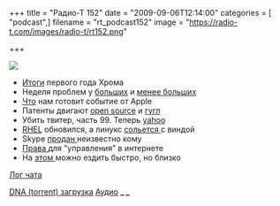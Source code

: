 +++
title = "Радио-Т 152"
date = "2009-09-06T12:14:00"
categories = [ "podcast",]
filename = "rt_podcast152"
image = "https://radio-t.com/images/radio-t/rt152.png"

+++

![](https://radio-t.com/images/radio-t/rt152.png)

- [Итоги](http://habrahabr.ru/blogs/google_chrome/68665/) первого года Хрома
- Неделя проблем у [больших](http://internetno.net/2009/09/02/gmail-fail/) и [менее больших](http://webplanet.ru/news/life/2009/09/02/outage.html)
- [Что](http://www.news.com.au/technology/story/0,28348,26010638-5014239,00.html) нам готовит событие от Apple
- Патенты двигают [open source](http://www.opennet.ru/opennews/art.shtml?num=23286) и [гугл](http://internet.cnews.ru/news/line/index.shtml?2009/09/04/360641)
- Убить твитер, часть 99. Теперь [yahoo](http://internet.cnews.ru/news/line/index.shtml?2009/09/02/360212)
- [RHEL](http://www.opennet.ru/opennews/art.shtml?num=23260) обновился, а линукс [сольется ](http://www.securitylab.ru/news/384541.php)с виндой
- Skype [продан ](http://internet.cnews.ru/news/top/index.shtml?2009/09/01/360035)неизвестно кому
- [Права ](http://www.securitylab.ru/news/384424.php)для "управления" в интернете
- На [этом ](http://www.engadget.com/2009/09/03/video-electric-folding-yikebike-looks-slightly-ridiculous-tota/)можно ездить быстро, но близко

[Лог чата](http://chat.radio-t.com/logs/radio-t-152.html)

[DNA (torrent) загрузка](http://dnagen.bittorrent.com/bdg/get?url=http%3A%2F%2Fradio-t.com%2Fdownloads%2Frt_podcast152.mp3&name=IT%20Podcast%20Radio-T)
[](http://dnagen.bittorrent.com/bdg/get?url=http%3A%2F%2Fradio-t.com%2Fdownloads%2Frt_podcast152.mp3&name=IT%20Podcast%20Radio-T)[Аудио](https://archive.rucast.net/radio-t/media/rt_podcast152.mp3)
**_
_**
<audio src="https://archive.rucast.net/radio-t/media/rt_podcast152.mp3" preload="none"></audio>